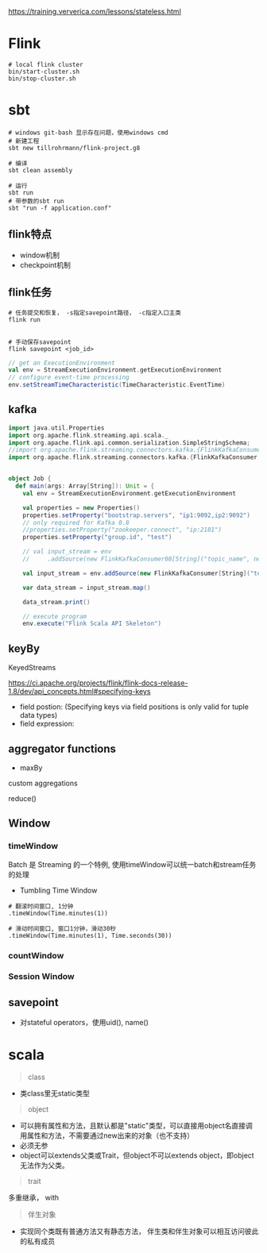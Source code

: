 

https://training.ververica.com/lessons/stateless.html

# Flink

```
# local flink cluster
bin/start-cluster.sh
bin/stop-cluster.sh
```

# sbt

```
# windows git-bash 显示存在问题，使用windows cmd
# 新建工程
sbt new tillrohrmann/flink-project.g8

# 编译
sbt clean assembly

# 运行
sbt run
# 带参数的sbt run
sbt "run -f application.conf"
```

## flink特点
- window机制
- checkpoint机制

## flink任务
```
# 任务提交和恢复， -s指定savepoint路径， -c指定入口主类
flink run 


# 手动保存savepoint
flink savepoint <job_id>
```


```scala
// get an ExecutionEnvironment
val env = StreamExecutionEnvironment.getExecutionEnvironment
// configure event-time processing
env.setStreamTimeCharacteristic(TimeCharacteristic.EventTime)
```

## kafka
```scala
import java.util.Properties
import org.apache.flink.streaming.api.scala._
import org.apache.flink.api.common.serialization.SimpleStringSchema;
//import org.apache.flink.streaming.connectors.kafka.{FlinkKafkaConsumer08, FlinkKafkaProducer08}
import org.apache.flink.streaming.connectors.kafka.{FlinkKafkaConsumer, FlinkKafkaProducer}


object Job {
  def main(args: Array[String]): Unit = {
    val env = StreamExecutionEnvironment.getExecutionEnvironment

    val properties = new Properties()
    properties.setProperty("bootstrap.servers", "ip1:9092,ip2:9092")
    // only required for Kafka 0.8
    //properties.setProperty("zookeeper.connect", "ip:2181")
    properties.setProperty("group.id", "test")

    // val input_stream = env
    //     .addSource(new FlinkKafkaConsumer08[String]("topic_name", new SimpleStringSchema(), properties))

    val input_stream = env.addSource(new FlinkKafkaConsumer[String]("topic_name", new SimpleStringSchema(), properties))

    var data_stream = input_stream.map()

    data_stream.print()

    // execute program
    env.execute("Flink Scala API Skeleton")
```


## keyBy

KeyedStreams

https://ci.apache.org/projects/flink/flink-docs-release-1.8/dev/api_concepts.html#specifying-keys
- field postion: (Specifying keys via field positions is only valid for tuple data types)
-  field expression:

## aggregator functions
- maxBy

custom aggregations

reduce()

## Window
### timeWindow
Batch 是 Streaming 的一个特例, 使用timeWindow可以统一batch和stream任务的处理
- Tumbling Time Window
```
# 翻滚时间窗口, 1分钟
.timeWindow(Time.minutes(1))

# 滑动时间窗口, 窗口1分钟，滑动30秒
.timeWindow(Time.minutes(1), Time.seconds(30))
```
### countWindow
### Session Window


## savepoint

- 对stateful operators，使用uid(), name() 



# scala

> class
- 类class里无static类型

> object
- 可以拥有属性和方法，且默认都是"static"类型，可以直接用object名直接调用属性和方法，不需要通过new出来的对象（也不支持）
- 必须无参
- object可以extends父类或Trait，但object不可以extends object，即object无法作为父类。

> trait

多重继承， with

> 伴生对象
- 实现同个类既有普通方法又有静态方法， 伴生类和伴生对象可以相互访问彼此的私有成员